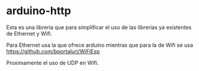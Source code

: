 # arduino-http
Esta es una libreria que para simplificar el uso de las librerias ya existentes de Ethernet y Wifi.

Para Ethernet usa la que ofrece arduino mientras que para la de Wifi se usa https://github.com/bportaluri/WiFiEsp

Proximamente el uso de UDP en Wifi.
